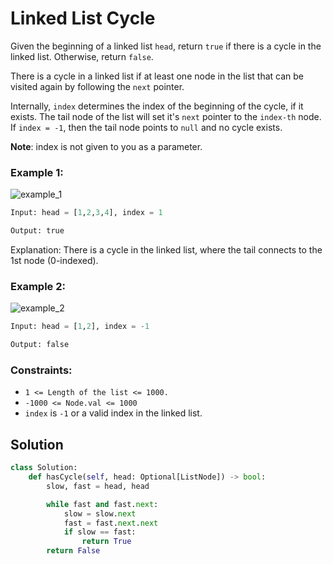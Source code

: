 # Linked List Cycle
Given the beginning of a linked list `head`, return `true` if there is a cycle in the linked list. Otherwise, return `false`.

There is a cycle in a linked list if at least one node in the list that can be visited again by following the `next` pointer.

Internally, `index` determines the index of the beginning of the cycle, if it exists. The tail node of the list will set it's `next` pointer to the `index-th` node. If `index = -1`, then the tail node points to `null` and no cycle exists.

**Note**: index is not given to you as a parameter.

### Example 1:
![example_1](/Linked_List/Images/public-3.avif)

```python
Input: head = [1,2,3,4], index = 1

Output: true
```
Explanation: There is a cycle in the linked list, where the tail connects to the 1st node (0-indexed).

### Example 2:

![example_2](/Linked_List/Images/public-4.avif)

```python
Input: head = [1,2], index = -1

Output: false
```

### Constraints:
- `1 <= Length of the list <= 1000.`
- `-1000 <= Node.val <= 1000`
- `index` is `-1` or a valid index in the linked list.

## Solution
```python
class Solution:
    def hasCycle(self, head: Optional[ListNode]) -> bool:
        slow, fast = head, head

        while fast and fast.next:
            slow = slow.next
            fast = fast.next.next
            if slow == fast:
                return True
        return False
```
